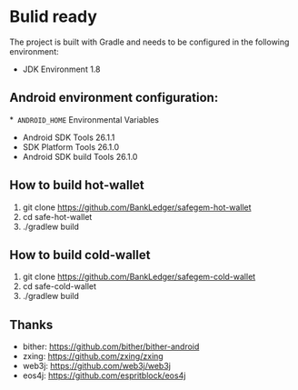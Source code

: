 # Bulid ready

The project is built with Gradle and needs to be configured in the following environment:

* JDK Environment 1.8
 
## Android environment configuration:
*` ANDROID_HOME` Environmental Variables
 * Android SDK Tools 26.1.1
 * SDK Platform Tools 26.1.0
 * Android SDK build Tools 26.1.0
 
 
## How to build hot-wallet
1. git clone https://github.com/BankLedger/safegem-hot-wallet
2. cd safe-hot-wallet
3. ./gradlew build

## How to build cold-wallet
1. git clone https://github.com/BankLedger/safegem-cold-wallet
2. cd safe-cold-wallet
3. ./gradlew build

## Thanks
- bither: https://github.com/bither/bither-android
- zxing: https://github.com/zxing/zxing
- web3j: https://github.com/web3j/web3j
- eos4j: https://github.com/espritblock/eos4j